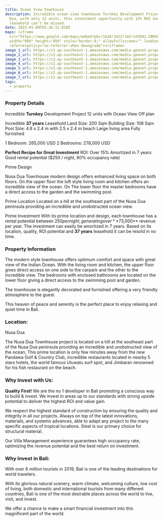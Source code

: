 ```yaml
---
title: Ocean View Townhouse
description: Incredible ocean view townhouse Turnkey Development Project in Nusa
  Dua, with only 12 units, this investment opportunity with 15% ROI and 37 years
  leasehold can’t be missed.
date: 2023-01-09T03:26:12.810Z
maps: <iframe
  src="https://www.google.com/maps/embed?pb=!1m18!1m12!1m3!1d3942.5005877885606!2d115.19923506585386!3d-8.83289734320596!2m3!1f0!2f0!3f0!3m2!1i1024!2i768!4f13.1!3m3!1m2!1s0x0%3A0x12ea65501ce115ff!2zOMKwNDknNTcuNCJTIDExNcKwMTInMDYuNCJF!5e0!3m2!1sen!2sid!4v1673234611014!5m2!1sen!2sid"
  width="600" height="450" style="border:0;" allowfullscreen="" loading="lazy"
  referrerpolicy="no-referrer-when-downgrade"></iframe>
image_1_url: https://s3.ap-southeast-1.amazonaws.com/media.geonet.properties/Project/634e3b4b57ff5377cfaffc83/NUSA%20DUA%20LOFT%20-%20LIVINGROOM%20-%20VIEW%2002.jpg
image_2_url: https://s3.ap-southeast-1.amazonaws.com/media.geonet.properties/Project/634e3b4b57ff5377cfaffc83/NUSA%20DUA%20LOFT%20-%20KITCHEN%20_%20DINNING%20-%20VIEW%2001.jpg
image_3_url: https://s3.ap-southeast-1.amazonaws.com/media.geonet.properties/Project/634e3b4b57ff5377cfaffc83/INTERIOR%20SECTION%202.png
image_4_url: https://s3.ap-southeast-1.amazonaws.com/media.geonet.properties/Project/634e3b4b57ff5377cfaffc83/NUSA%20DUA%20-%20FRONT%20VIEW%20-%20CLUSTER%20.jpg
image_5_url: https://s3.ap-southeast-1.amazonaws.com/media.geonet.properties/Project/634e3b4b57ff5377cfaffc83/NUSA%20DUA%20LOFT%20-%20BEDROOM%20-%20VIEW%2002.jpg
image_6_url: https://s3.ap-southeast-1.amazonaws.com/media.geonet.properties/Project/634e3b4b57ff5377cfaffc83/NUSA%20DUA%20LOFT%20-%20BATHROOM%20-%20VIEW%2001.jpg
image_7_url: https://s3.ap-southeast-1.amazonaws.com/media.geonet.properties/Project/634e3b4b57ff5377cfaffc83/NUSA%20DUA%20LOFT%20-%20BEDROOM%20-%20VIEW%2001.jpg
tags:
  - property
---
```

### Property Details

Incredible **Turnkey** Development Project
12 units with Ocean View
Off plan

Incredible **37 years** Leasehold
Land Size: 200 Sqm
Building Size: 108 Sqm
Pool Size: 4.8 x 2.4 m with 2.5 x 2.4 m beach
Large living area
Fully furnished

1 Bedroom: 265,000 USD
2 Bedrooms: 278,000 USD

**Perfect Recipe for Great Investment**
ROI: Over 15%
Amortized in 7 years
Good rental potential ($250 / night, 80% occupancy rate)

Prime Design

Nusa Dua Townhouse modern design offers enhanced living space on both floors.  On the upper floor the loft style living room and kitchen offers an incredible view of the ocean.  On The lower floor the master bedrooms have a direct access to the garden and the swimming pool.

Prime Location
Located on a hill at the southeast part of the Nusa Dua peninsula providing an incredible and unobstructed ocean view.

Prime Investment
With its prime location and design, each townhouse has a rental potential between $250 per night, generating over **$73,000** revenue per year.  The investment can easily be amortized in 7 years.  Based on its location, quality, ROI potential and **37 years** leasehold it can be resold in no time. 

### Property Information

The modern style townhouse offers optimum comfort and space with great view of the Indian Ocean.  With the living room and kitchen, the upper floor gives direct access on one side to the carpark and the other to the incredible view.  The bedrooms with enclosed bathrooms are located on the lower floor giving a direct access to the swimming pool and garden.

The townhouse is elegantly decorated and furnished offering a very friendly atmosphere to the guest.

This heaven of peace and serenity is the perfect place to enjoy relaxing and quiet time in Bali. 

### Location:

Nusa Dua

The Nusa Dua Townhouse project is located on a hill at the southeast part of the Nusa Dua peninsula providing an incredible and unobstructed view of the ocean,
This prime location is only few minutes away from the new Pandawa Golf & Country Club, incredible restaurants located in nearby 5 stars hotels, the world famous Uluwatu surf spot, and Jimbaran renowned for his fish restaurant on the beach.

### Why Invest with Us:

**Quality First!**
We are the no 1 developer in Bali promoting a conscious way to build & invest.
We invest in areas up to our standards with strong upside potential to deliver the highest ROI and value gain.

We respect the highest standard of construction by ensuring the quality and integrity in all our projects. Always on top of the latest innovations, materials, and systems advances, able to adapt any project to the many specific aspects of tropical locations. Steel is our primary choice for structural material.

Our Villa Management experience guarantees high occupancy rate, optimizing the revenue potential and the best return on investment.

### Why Invest in Bali:

With over 6 million tourists in 2019, Bali is one of the leading destinations for world travelers. 

With its glorious natural scenery, warm climate, welcoming culture, low cost of living, both domestic and international tourists from many different countries, Bali is one of the most desirable places across the world to live, visit, and invest. 

We offer a chance to make a smart financial investment into this magnificent part of the world.